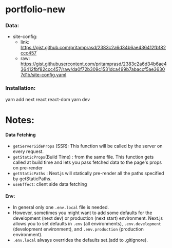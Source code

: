 # portfolio-new

### Data: 
- site-config: 
    - link:  https://gist.github.com/pritamprasd/2383c2a6d34b6ae436412fbf82ccc457
    - raw: https://gist.githubusercontent.com/pritamprasd/2383c2a6d34b6ae436412fbf82ccc457/raw/da0f72b309c1531dca499b7abaccf5ae36307d1b/site-config.yaml

### Installation:
yarn add next react react-dom
yarn dev

# Notes:
#### Data Fetching
- `getServerSideProps` (SSR): This function will be called by the server on every request.
- `getStaticProps`(Build Time) : from the same file. This function gets called at build time and lets you pass fetched data to the page's props on pre-render
- `getStaticPaths` :  Next.js will statically pre-render all the paths specified by getStaticPaths.
- `useEffect`: client side data fetching

#### Env:
- In general only one `.env.local` file is needed. 
- However, sometimes you might want to add some defaults for the development (next dev) or production (next start) environment. Next.js allows you to set defaults in `.env` (all environments), `.env.development` (development environment), and `.env.production` (production environment).
- `.env.local` always overrides the defaults set.(add to .gitignore).
